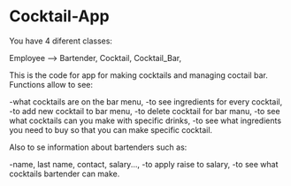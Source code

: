# Cocktail-App

You have 4 diferent classes:

Employee --> Bartender,
Cocktail,
Cocktail_Bar,


This is the code for app for making cocktails and managing coctail bar. 
Functions allow to see:

-what cocktails are on the bar menu, 
-to see ingredients for every cocktail, 
-to add new cocktail to bar menu, 
-to delete cocktail for bar manu, 
-to see what cocktails can you make with specific drinks, 
-to see what ingredients you need to buy so that you can make specific cocktail.  

Also to se information about bartenders such as: 

-name, last name, contact, salary..., 
-to apply raise to salary, 
-to see what cocktails bartender can make. 
